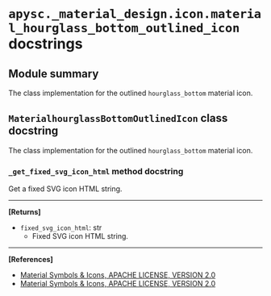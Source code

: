 # `apysc._material_design.icon.material_hourglass_bottom_outlined_icon` docstrings

## Module summary

The class implementation for the outlined `hourglass_bottom` material icon.

## `MaterialhourglassBottomOutlinedIcon` class docstring

The class implementation for the outlined `hourglass_bottom` material icon.

### `_get_fixed_svg_icon_html` method docstring

Get a fixed SVG icon HTML string.<hr>

**[Returns]**

- `fixed_svg_icon_html`: str
  - Fixed SVG icon HTML string.

<hr>

**[References]**

- [Material Symbols & Icons, APACHE LICENSE, VERSION 2.0](https://fonts.google.com/icons?icon.size=24&icon.color=%23e8eaed)
- [Material Symbols & Icons, APACHE LICENSE, VERSION 2.0](https://www.apache.org/licenses/LICENSE-2.0.html)